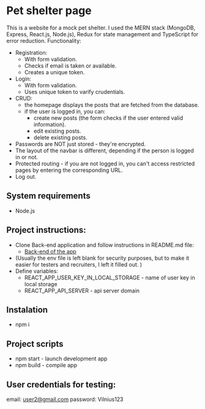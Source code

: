 # Pet shelter page
This is a website for a mock pet shelter. I used the MERN stack (MongoDB, Express, React.js, Node.js), Redux for state management and TypeScript for error reduction. Functionality:
  * Registration:
    * With form validation.
    * Checks if email is taken or available. 
    * Creates a unique token.
  * Login:
    * With form validation.
    * Uses unique token to varify crudentials.
  * CRUD:
    * the homepage displays the posts that are fetched from the database.
    * if the user is logged in, you can:
      * create new posts (the form checks if the user entered valid information).
      * edit existing posts.
      * delete existing posts.
  * Passwords are NOT just stored - they're encrypted.
  * The layout of the navbar is different, depending if the person is logged in or not. 
  * Protected routing - if you are not logged in, you can't access restricted pages by entering the corresponding URL. 
  * Log out.

## System requirements
  * Node.js

## Project instructions:
  * Clone Back-end application and follow instructions in README.md file: 
    * [Back-end of the app](https://github.com/ARumiancev/PetShelter-server)
  * (Usually the env file is left blank for security purposes, but to make it easier for testers and recruiters, I left it filled out. )
  * Define variables:
    * REACT_APP_USER_KEY_IN_LOCAL_STORAGE - name of user key in local storage
    * REACT_APP_API_SERVER - api server domain

## Instalation
  * npm i

## Project scripts
  * npm start - launch development app
  * npm build - compile app

## User credentials for testing:
email: user2@gmail.com
password: Vilnius123
